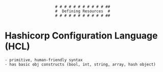                           # # # # # # # # # # # ##
                          #  Defining Resources  #
                          # # # # # # # # # # # ##

# Hashicorp Configuration Language (HCL)

    - primitive, human-friendly syntax
    - has basic obj constructs (bool, int, string, array, hash object)
